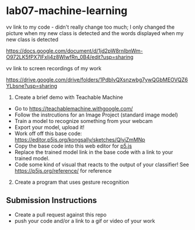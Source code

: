 # lab07-machine-learning

vv link to my code - didn't really change too much; I only changed the picture when my new class is detected and the words displayed when my new class is detected

https://docs.google.com/document/d/1jd2pW8rnIbnWm-O972LK5fPX7IFxIj4z8WlwfRn_0B4/edit?usp=sharing

vv link to screen recordings of my work

https://drive.google.com/drive/folders/1PdbIvQXsnzwbg7ywQGbMEOVQZ6YLbsne?usp=sharing

1. Create a brief demo with Teachable Machine
  - Go to https://teachablemachine.withgoogle.com/
  - Follow the instrcutions for an Image Project (standard image model)
  - Train a model to recognize something from your webcam
  - Export your model, upload it!
  - Work off off this base code: https://editor.p5js.org/kongsally/sketches/QlyiZmMNp
  - Copy the base code into this web editor for [p5.js](https://editor.p5js.org/)
  - Replace the trained model link in the base code with a link to your trained model.
  - Code some kind of visual that reacts to the output of your classifier! See https://p5js.org/reference/ for reference

2. Create a program that uses gesture recognition

## Submission Instructions
- Create a pull request against this repo
- push your code and/or a link to a gif or video of your work
